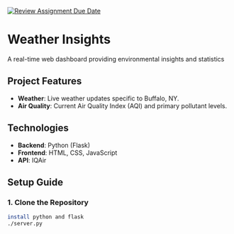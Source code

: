 [![Review Assignment Due Date](https://classroom.github.com/assets/deadline-readme-button-22041afd0340ce965d47ae6ef1cefeee28c7c493a6346c4f15d667ab976d596c.svg)](https://classroom.github.com/a/_U2QbDVP)


# Weather Insights

A real-time web dashboard providing environmental insights and statistics 

## Project Features
- **Weather**: Live weather updates specific to Buffalo, NY.
- **Air Quality**: Current Air Quality Index (AQI) and primary pollutant levels.

## Technologies
- **Backend**: Python (Flask)
- **Frontend**: HTML, CSS, JavaScript
- **API**: IQAir

## Setup Guide

### 1. Clone the Repository
   ```bash
   install python and flask
   ./server.py 
